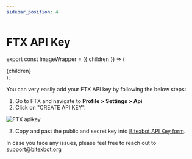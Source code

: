 ```yaml
---
sidebar_position: 4
---
```


# FTX API Key

export const ImageWrapper = ({ children }) => (
<div className="image-wrapper">
{children}
</div>
);

You can very easily add your FTX API key by following the below steps:

1. Go to FTX and navigate to **Profile > Settings > Api**
2. Click on "CREATE API KEY".

<ImageWrapper>
    <img src={require('/img/tutorial/ftx-apikey-1.png').default} alt="FTX apikey" />
</ImageWrapper>

3. Copy and past the public and secret key into [Bitexbot API Key form](/get-started/apikey-guide.md#connect-bitexbot-to-your-exchange).

In case you face any issues, please feel free to reach out to support@bitexbot.org
